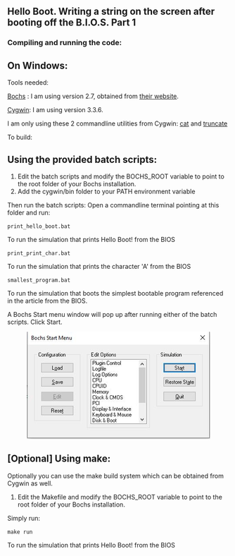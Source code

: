 ## Hello Boot. Writing a string on the screen after booting off the B.I.O.S. Part 1


### Compiling and running the code:

## On Windows:

Tools needed:

[Bochs](https://bochs.sourceforge.io/) : I am using version 2.7, obtained from [their website](https://bochs.sourceforge.io/).

[Cygwin](https://www.cygwin.com/): I am using version 3.3.6.

I am only using these 2 commandline utilities from Cygwin:
[cat](https://www.gnu.org/software/coreutils/manual/html_node/cat-invocation.html#cat-invocation) and [truncate](https://www.gnu.org/software/coreutils/manual/html_node/truncate-invocation.html#:~:text=truncate%20shrinks%20or%20extends%20the,does%20not%20exist%20is%20created.)


To build:

## Using the provided batch scripts:

1. Edit the batch scripts and modify the BOCHS_ROOT variable to point to the root folder of your Bochs installation.
2. Add the cygwin/bin folder to your PATH environment variable

Then run the batch scripts:
Open a commandline terminal pointing at this folder and run:
```
print_hello_boot.bat
```
To run the simulation that prints Hello Boot! from the BIOS
```
print_print_char.bat
```
To run the simulation that prints the character 'A' from the BIOS
```
smallest_program.bat
```
To run the simulation that boots the simplest bootable program referenced in the article from the BIOS.

A Bochs Start menu window will pop up after running either of the batch scripts. Click Start.

<div align="center">
<img src="readme_data/Bochs_Start_Menu.JPG" alt="bochs_start_menu_image">
</div>

## [Optional] Using make:

Optionally you can use the make build system which can be obtained from Cygwin as well.

1. Edit the Makefile and modify the BOCHS_ROOT variable to point to the root folder of your Bochs installation.

Simply run:
```
make run
```
To run the simulation that prints Hello Boot! from the BIOS
